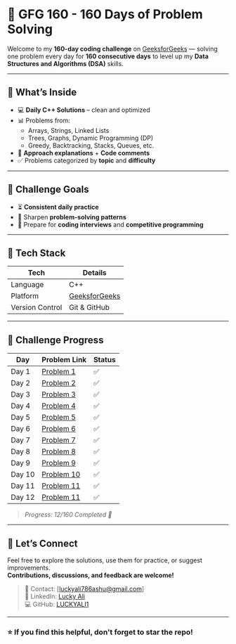# 🧩 GFG 160 - 160 Days of Problem Solving

Welcome to my **160-day coding challenge** on [GeeksforGeeks](https://practice.geeksforgeeks.org/) — solving one problem every day for **160 consecutive days** to level up my **Data Structures and Algorithms (DSA)** skills.

---

## 📂 What’s Inside

- 💻 **Daily C++ Solutions** – clean and optimized
- 📊 Problems from:
  - Arrays, Strings, Linked Lists
  - Trees, Graphs, Dynamic Programming (DP)
  - Greedy, Backtracking, Stacks, Queues, etc.
- 🧠 **Approach explanations** + **Code comments**
- ✅ Problems categorized by **topic** and **difficulty**

---

## 🎯 Challenge Goals

- ⏳ **Consistent daily practice**
- 🧩 Sharpen **problem-solving patterns**
- 💼 Prepare for **coding interviews** and **competitive programming**

---

## 🚀 Tech Stack

| Tech        | Details                        |
|-------------|--------------------------------|
| Language    | C++                            |
| Platform    | [GeeksforGeeks](https://practice.geeksforgeeks.org/) |
| Version Control | Git & GitHub             |

---

## 📅 Challenge Progress

| Day   | Problem Link                                 | Status  |
|-------|----------------------------------------------|---------|
| Day 1 | [Problem 1](https://www.geeksforgeeks.org/batch/gfg-160-problems/track/arrays-gfg-160/problem/second-largest3735)                             | ✅ |
| Day 2 | [Problem 2](https://www.geeksforgeeks.org/batch/gfg-160-problems/track/arrays-gfg-160/problem/move-all-zeroes-to-end-of-array0751)            | ✅ |
| Day 3 | [Problem 3](https://www.geeksforgeeks.org/batch/gfg-160-problems/track/arrays-gfg-160/problem/reverse-an-array)                               | ✅ |
| Day 4 | [Problem 4](https://www.geeksforgeeks.org/batch/gfg-160-problems/track/arrays-gfg-160/problem/rotate-array-by-n-elements-1587115621)          | ✅ |
| Day 5 | [Problem 5](https://www.geeksforgeeks.org/batch/gfg-160-problems/track/arrays-gfg-160/problem/next-permutation5226)                           | ✅ |
| Day 6 | [Problem 6](https://www.geeksforgeeks.org/batch/gfg-160-problems/track/arrays-gfg-160/problem/majority-vote)                                  | ✅ |
| Day 7 | [Problem 7](https://www.geeksforgeeks.org/batch/gfg-160-problems/track/arrays-gfg-160/problem/stock-buy-and-sell2615)                         | ✅ |
| Day 8 | [Problem 8](https://www.geeksforgeeks.org/batch/gfg-160-problems/track/arrays-gfg-160/problem/buy-stock-2)                                    | ✅ |
| Day 9 | [Problem 9](https://www.geeksforgeeks.org/batch/gfg-160-problems/track/arrays-gfg-160/problem/minimize-the-heights3351)                       | ✅ |
| Day 10 | [Problem 10](https://www.geeksforgeeks.org/batch/gfg-160-problems/track/arrays-gfg-160/problem/kadanes-algorithm-1587115620)                 | ✅ |
| Day 11 | [Problem 11](https://www.geeksforgeeks.org/batch/gfg-160-problems/track/arrays-gfg-160/problem/maximum-product-subarray3604)                 | ✅ |
| Day 12 | [Problem 11](https://www.geeksforgeeks.org/batch/gfg-160-problems/track/arrays-gfg-160/problem/max-circular-subarray-sum-1587115620)         | ✅ |




> _Progress: 12/160 Completed 🎉_

---

## 🌟 Let’s Connect

Feel free to explore the solutions, use them for practice, or suggest improvements.  
**Contributions, discussions, and feedback are welcome!**

> 📧 Contact: [luckyali786ashu@gmail.com]  
> 💼 LinkedIn: [Lucky Ali](https://linkedin.com/in/luckyalim)  
> 💻 GitHub: [LUCKYALI1](https://github.com/Luckyali1)

---

### ⭐ If you find this helpful, don't forget to **star** the repo!

